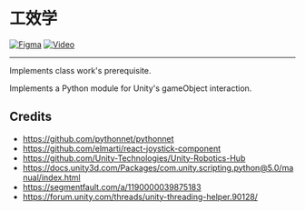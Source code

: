 # 工效学
[![Figma](https://img.shields.io/badge/figma-%23F24E1E.svg?style=for-the-badge&logo=figma&logoColor=white)](https://www.figma.com/file/0mEzyL8HP8VcFhrRgLdqYQ/)
[![Video](https://shields.io/badge/%E8%A7%86%E9%A2%91-%E7%82%B9%E6%88%91%E7%9C%8B-important?style=for-the-badge)](./video.mog)

---

Implements class work's prerequisite.

Implements a Python module for Unity's gameObject interaction.

## Credits

- <https://github.com/pythonnet/pythonnet>
- <https://github.com/elmarti/react-joystick-component>
- <https://github.com/Unity-Technologies/Unity-Robotics-Hub>
- <https://docs.unity3d.com/Packages/com.unity.scripting.python@5.0/manual/index.html>
- <https://segmentfault.com/a/1190000039875183>
- <https://forum.unity.com/threads/unity-threading-helper.90128/>
